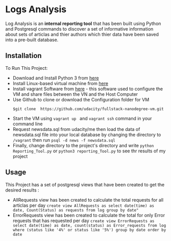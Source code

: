 # Logs Analysis 
Log Analysis is an **internal reporting tool** that has been built using Python and Postgresql commands to discover a set of informative information about sets of articlas and thier authors which thier data have been saved into a pre-built database.

## Installation
To Run This Project:
  - Download and Install Python 3 from [here](https://www.python.org/downloads/)
  - Install Linux-based virtual machine from [here](https://www.virtualbox.org/wiki/Download_Old_Builds_5_1)
  - Install vagrant Software from [here](https://www.vagrantup.com/downloads.html) - this software used to configure the VM and share files between the VN and the Host Computer  
  - Use Github to clone or download the Configuration folder for VM 
     ```
     $git clone  https://github.com/udacity/fullstack-nanodegree-vm.git
     ```
  - Start the VM using `vagrant up ` and `vagrant ssh` command in your command line 
  - Request newsdata.sql from udacity/me then load the data of newsdata.sql file into your local database by changing the directory to `/vagrant` then run `psql -d news -f newsdata.sql`
  - Finally, change directory to the project's directory and write `python Reporting_Tool.py` or `python3 reporting_Tool.py` to see thr results of my project

## Usage
This Project has a set of postgresql views that have been created to get the desired results :
 - AllRequests view has been created to calculate the total requests for all articlas per day 
              ```
                 create view AllRequests as
                 select date(time) as date, Count(Status) as requests from log group by date"
              ```
 - ErrorRequests view has been created to calculate the total for only Error requests that has requested per day
            ```
                  create view ErrorRequests as 
                  select date(time) as date, count(status) as Error_requests from log where (status like '4%' or status like '5%')
                  group by date
                  order by date
            ```




